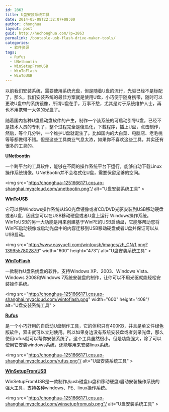 ```yaml
---
id: 2863
title: U盘安装系统工具
date: 2014-05-08T22:32:07+08:00
author: chonghua
layout: post
guid: http://hechonghua.com/?p=2863
permalink: /bootable-usb-flash-drive-maker-tools/
categories:
  - 软件资源
tags:
  - Rufus
  - UNetbootin
  - WinSetupFromUSB
  - WinToFlash
  - WinToUSB
---
```

以前我们安装系统，需要使用系统光盘，但是随着U盘的流行，光驱已经不是标配了，那么，我们安装系统的最佳方案就是使用U盘，小巧便于随身携带，随时可以更改U盘中的系统镜像，所谓U盘在手，万事不愁，尤其是对于系统维护人士，再也不用携带一大包的光盘了。

<!--more-->

随着国内各种U盘启动盘软件的产生，制作一个装系统的可启动引导U盘，已经不是技术人员的专利了，整个过程完全是傻瓜化，下载程序，插上U盘，点击制作，然后，等个几分钟，一个维护U盘就诞生了。比如国内的大白菜、电脑店、老毛桃等等都做得不错。但是这些工具商业气息太浓，如果你不喜欢这些工具，其实还有很多的工具的。

<a href="http://sourceforge.net/projects/unetbootin/" target="_blank"><strong>UNetbootin</strong></a>

一个跨平台的工具软件，能够在不同的操作系统平台下运行，能够自动下载Linux操作系统镜像。UNetBootin并不会格式化U盘，需要保留足够的空间。

<img src="http://chonghua-1251666171.cos.ap-shanghai.myqcloud.com/unetbootin.png"/ alt="U盘安装系统工具" >

<a href="http://www.easyuefi.com/wintousb/index-cn.html" target="_blank"><strong>WinToUSB</strong></a>

它可以将Windows操作系统从ISO光盘镜像或者CD/DVD光驱安装到USB移动硬盘或者U盘，因此您可以在USB移动硬盘或者U盘上运行 Windows操作系统。WinToUSB的另一大功能是用来创建基于WinPE的USB启动盘，它能够帮助您将WinPE启动镜像或启动光盘中的内容迁移到USB移动硬盘或者U盘并保证可以从USB启动。

<img src="http://www.easyuefi.com/wintousb/images/zh_CN/1.png?1399557802879" width="600" height="473"/ alt="U盘安装系统工具" >

<a href="http://wintoflash.com/home/en/" target="_blank"><strong>WinToFlash</strong></a> 

一款制作U盘系统盘的软件。支持Windows XP、2003、Windows Vista、Windows 2008和Windows 7系统安装盘的制作，让你可以不用光驱就能轻松安装操作系统。 

<img src="http://chonghua-1251666171.cos.ap-shanghai.myqcloud.com/wintoflash.png" width="600" height="408"/ alt="U盘安装系统工具" >

<a href="http://rufus.akeo.ie/" target="_blank"><strong>Rufus</strong></a> 

是一个小巧好用的自启动U盘制作工具，它的体积只有400KB，并且是单文件绿色版软件，双击就可以立刻使用。所以如果身边没有系统安装盘或者刻录光盘，那么使用rufus就可以帮你安装系统了。这个工具虽然很小，但是功能强大，除了可以使用它安装windows系统，还能够用来安装linux系统。 

<img src="http://chonghua-1251666171.cos.ap-shanghai.myqcloud.com/rufus.png"/ alt="U盘安装系统工具" > 

<a href="http://www.winsetupfromusb.com/downloads/" target="_blank"><strong>WinSetupFromUSB</strong></a> 

WinSetupFromUSB是一款制作从usb磁盘(u盘和移动硬盘)启动安装操作系统的强大工具，支持各种windows、PE、linux操作系统。 

<img src="http://chonghua-1251666171.cos.ap-shanghai.myqcloud.com/winsetupfromusb.png"/ alt="U盘安装系统工具" >